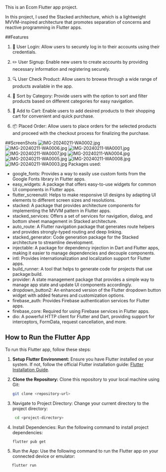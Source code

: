 This is an Ecom Flutter app project.

In this project, I used the Stacked architecture, which is a lightweight MVVM-inspired architecture that promotes separation of concerns and reactive programming in Flutter apps.


##Features
1. 🔐 User Login: Allow users to securely log in to their accounts using their credentials.

2. ✏️ User Signup: Enable new users to create accounts by providing necessary information and registering securely.

3. 🔍 User Check Product: Allow users to browse through a wide range of products available in the app.

4. 🔄 Sort by Category: Provide users with the option to sort and filter products based on different categories for easy navigation.

5. 🛒 Add to Cart: Enable users to add desired products to their shopping cart for convenient and quick purchase.

6. 📦 Placed Order: Allow users to place orders for the selected products and proceed with the checkout process for finalizing the purchase.

##ScreenShots
![IMG-20240211-WA0002.jpg](..%2F..%2FDesktop%2FIMG-20240211-WA0002.jpg)
![IMG-20240211-WA0006.jpg](..%2F..%2FDesktop%2FIMG-20240211-WA0006.jpg)
![IMG-20240211-WA0001.jpg](..%2F..%2FDesktop%2FIMG-20240211-WA0001.jpg)
![IMG-20240211-WA0007.jpg](..%2F..%2FDesktop%2FIMG-20240211-WA0007.jpg)
![IMG-20240211-WA0004.jpg](..%2F..%2FDesktop%2FIMG-20240211-WA0004.jpg)
![IMG-20240211-WA0005.jpg](..%2F..%2FDesktop%2FIMG-20240211-WA0005.jpg)
![IMG-20240211-WA0008.jpg](..%2F..%2FDesktop%2FIMG-20240211-WA0008.jpg)
![IMG-20240211-WA0003.jpg](..%2F..%2FDesktop%2FIMG-20240211-WA0003.jpg)
Packages used:
- google_fonts: Provides a way to easily use custom fonts from the Google Fonts library in Flutter apps.
- easy_widgets: A package that offers easy-to-use widgets for common UI components in Flutter apps.
- flutter_screenutil: Helps to make responsive UI designs by adapting UI elements to different screen sizes and resolutions.
- stacked: A package that provides architecture components for implementing the MVVM pattern in Flutter apps.
- stacked_services: Offers a set of services for navigation, dialog, and bottom sheet management in Stacked architecture.
- auto_route: A Flutter navigation package that generates route helpers and provides strongly-typed routing and deep linking.
- stacked_generator: Code generation package for the Stacked architecture to streamline development.
- injectable: A package for dependency injection in Dart and Flutter apps, making it easier to manage dependencies and decouple components.
- intl: Provides internationalization and localization support for Flutter apps.
- build_runner: A tool that helps to generate code for projects that use package:build.
- provider: A state management package that provides a simple way to manage app state and update UI components accordingly.
- dropdown_button2: An enhanced version of the Flutter dropdown button widget with added features and customization options.
- firebase_auth: Provides Firebase authentication services for Flutter apps.
- firebase_core: Required for using Firebase services in Flutter apps.
- dio: A powerful HTTP client for Flutter and Dart, providing support for interceptors, FormData, request cancellation, and more.

## How to Run the Flutter App

To run this Flutter app, follow these steps:

1. **Setup Flutter Environment:** Ensure you have Flutter installed on your system. If not, follow the official Flutter installation guide: [Flutter Installation Guide](https://flutter.dev/docs/get-started/install).

2. **Clone the Repository:** Clone this repository to your local machine using Git:
   ```bash
   git clone <repository-url>
   ```
3. Navigate to Project Directory: Change your current directory to the project directory:
   ```bash
    cd <project-directory>  
   ``` 
   
4. Install Dependencies: Run the following command to install project dependencies:
   ```bash
   flutter pub get
   ```
5. Run the App: Use the following command to run the Flutter app on your connected device or emulator:
  ```bash
     flutter run
```


